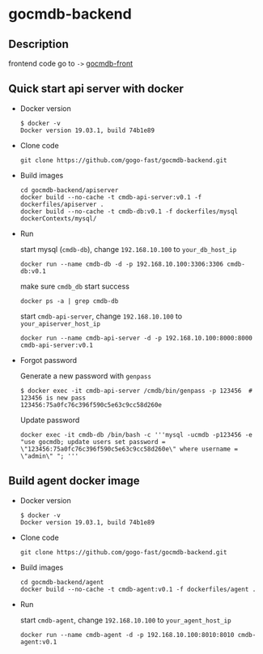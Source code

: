 # gocmdb-backend

## Description

frontend code go to `->` [gocmdb-front](https://github.com/gogo-fast/gocmdb-front)



## Quick start api server with docker

- Docker version

  ```shell
  $ docker -v
  Docker version 19.03.1, build 74b1e89
  ```

- Clone code

  ```shell
  git clone https://github.com/gogo-fast/gocmdb-backend.git
  ```

- Build images

  ```shell
  cd gocmdb-backend/apiserver
  docker build --no-cache -t cmdb-api-server:v0.1 -f dockerfiles/apiserver .
  docker build --no-cache -t cmdb-db:v0.1 -f dockerfiles/mysql dockerContexts/mysql/
  ```

- Run

  start mysql (`cmdb-db`), change `192.168.10.100` to `your_db_host_ip`

  ````shell
  docker run --name cmdb-db -d -p 192.168.10.100:3306:3306 cmdb-db:v0.1
  ````

  make sure `cmdb_db` start success

  ```shell
  docker ps -a | grep cmdb-db
  ```

  start `cmdb-api-server`, change `192.168.10.100` to `your_apiserver_host_ip`

  ```shell
  docker run --name cmdb-api-server -d -p 192.168.10.100:8000:8000 cmdb-api-server:v0.1
  ```

- Forgot password

  Generate a new password with `genpass`

  ```shell
  $ docker exec -it cmdb-api-server /cmdb/bin/genpass -p 123456  # 123456 is new pass
  123456:75a0fc76c396f590c5e63c9cc58d260e
  ```

  Update password

  ```shell
  docker exec -it cmdb-db /bin/bash -c '''mysql -ucmdb -p123456 -e "use gocmdb; update users set password = \"123456:75a0fc76c396f590c5e63c9cc58d260e\" where username = \"admin\" "; '''  
  ```

  

## Build agent docker image

- Docker version

  ```shell
  $ docker -v
  Docker version 19.03.1, build 74b1e89
  ```

- Clone code

  ```shell
  git clone https://github.com/gogo-fast/gocmdb-backend.git
  ```

- Build images

  ```shell
  cd gocmdb-backend/agent
  docker build --no-cache -t cmdb-agent:v0.1 -f dockerfiles/agent .
  ```

- Run

  start `cmdb-agent`, change `192.168.10.100` to `your_agent_host_ip`

  ```shell
  docker run --name cmdb-agent -d -p 192.168.10.100:8010:8010 cmdb-agent:v0.1
  ```
  


